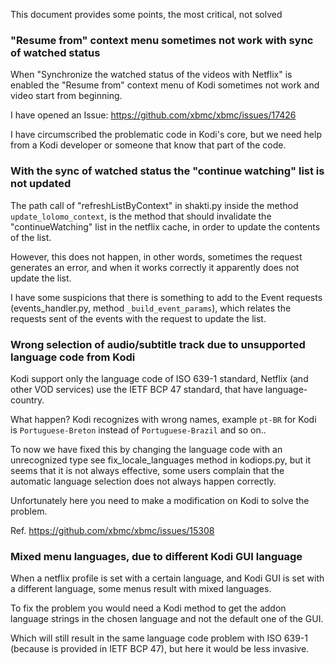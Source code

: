 This document provides some points, the most critical, not solved

### "Resume from" context menu sometimes not work with sync of watched status

When "Synchronize the watched status of the videos with Netflix" is enabled the "Resume from" context menu of Kodi sometimes not work and video start from beginning.

I have opened an Issue: https://github.com/xbmc/xbmc/issues/17426

I have circumscribed the problematic code in Kodi's core, but we need help from a Kodi developer or someone that know that part of the code.

### With the sync of watched status the "continue watching" list is not updated

The path call of "refreshListByContext" in shakti.py inside the method `update_lolomo_context`, is the method that should invalidate the "continueWatching" list in the netflix cache, in order to update the contents of the list.

However, this does not happen, in other words, sometimes the request generates an error, and when it works correctly it apparently does not update the list.

I have some suspicions that there is something to add to the Event requests (events_handler.py, method `_build_event_params`), which relates the requests sent of the events with the request to update the list.

### Wrong selection of audio/subtitle track due to unsupported language code from Kodi

Kodi support only the language code of ISO 639-1 standard,
Netflix (and other VOD services) use the IETF BCP 47 standard, that have language-country.

What happen? Kodi recognizes with wrong names, example `pt-BR` for Kodi is `Portuguese-Breton` instead of `Portuguese-Brazil` and so on..

To now we have fixed this by changing the language code with an unrecognized type see fix_locale_languages method in kodiops.py, but it seems that it is not always effective, some users complain that the automatic language selection does not always happen correctly.

Unfortunately here you need to make a modification on Kodi to solve the problem.

Ref. https://github.com/xbmc/xbmc/issues/15308

### Mixed menu languages, due to different Kodi GUI language

When a netflix profile is set with a certain language, and Kodi GUI is set with a different language, some menus result with mixed languages.

To fix the problem you would need a Kodi method to get the addon language strings in the chosen language and not the default one of the GUI.

Which will still result in the same language code problem with ISO 639-1 (because is provided in IETF BCP 47),
but here it would be less invasive.
